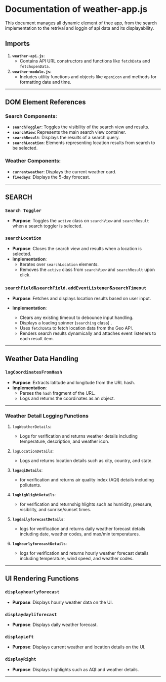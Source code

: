 # Documentation of weather-app.js

This document manages all dynamic element of thee app, from the search implementation to the retrival and loggin of api data and its displayability.


## **Imports**

1. **`weather-api.js`**:
   - Contains API URL constructors and functions like `fetchData` and `fetchopenData`.
2. **`weather-module.js`**:
   - Includes utility functions and objects like `openicon` and methods for formatting date and time.

 ---


## **DOM Element References**

### Search Components:
- **`searchToggler`**: Toggles the visibility of the search view and results.
- **`searchView`**: Represents the main search view container.
- **`searchResult`**: Displays the results of a search query.
- **`searchLocation`**: Elements representing location results from search to be selected.

### Weather Components:
- **`currentweather`**: Displays the current weather card.
- **`fivedays`**: Displays the 5-day forecast.

---


## **SEARCH**

### `Search Toggler`
- **Purpose**: Toggles the `active` class on `searchView` and `searchResult` when a search toggler is selected.


### `searchLocation`
- **Purpose**: Closes the search view and results when a location is selected.
- **Implementation**:
  - Iterates over `searchLocation` elements.
  - Removes the `active` class from `searchView` and `searchResult` upon click.


### `searchField`&`searchField.addEventListener`&`searchTimeout`
- **Purpose**: Fetches and displays location results based on user input.

- **Implementation**:
  - Clears any existing timeout to debounce input handling.
  - Displays a loading spinner (`searching` class) .
  - Uses `fetchData` to fetch location data from the Geo API.
  - Renders search results dynamically and attaches event listeners to each result item.
---

## **Weather Data Handling**

### **`logCoordinatesFromHash`**
- **Purpose**: Extracts latitude and longitude from the URL hash.
- **Implementation**:
  - Parses the `hash` fragment of the URL.
  - Logs and returns the coordinates as an object.

---

### **Weather Detail Logging Functions**

1. `logWeatherDetails`:
   - Logs for verification and returns weather details including temperature, description, and weather icon.

2. `logLocationDetails`:
   - Logs and returns location details such as city, country, and state.

3. **`logaqiDetails`**:
   - for verification and returns air quality index (AQI) details including pollutants.

4. **`loghighlightDetails`**:
   - for verification and returnshig hlights such as humidity, pressure, visibility, and sunrise/sunset times.

5. **`logdailyforecastDetails`**:
   - logs for verification and returns daily weather forecast details including date, weather codes, and max/min temperatures.

6. **`loghourlyforecastDetails`**:
   - logs for verification and returns hourly weather forecast details including temperature, wind speed, and weather codes.

---

## **UI Rendering Functions**

### **`displayhourlyforecast`**
- **Purpose**: Displays hourly weather data on the UI.


### **`displaydayliforecast`**
- **Purpose**: Displays daily weather forecast.


### **`displayLeft`**
- **Purpose**: Displays current weather and location details on the UI.


### **`displayRight`**
- **Purpose**: Displays highlights such as AQI and weather details.
---


